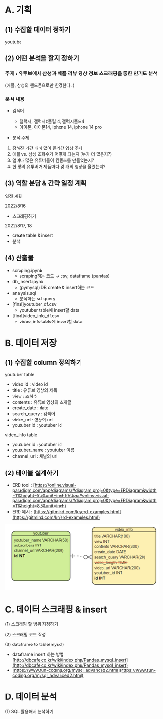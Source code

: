

# A. 기획

## (1) 수집할 데이터 정하기

youtube

## (2) 어떤 분석을 할지 정하기

### 주제 : 유투브에서 삼성과 애플 리뷰 영상 정보 스크래핑을 통한 인기도 분석

(애플, 삼성의 핸드폰으로만 한정한다. )

### 분석 내용

- 검색어
    - 갤럭시, 갤럭시z플립 4, 갤럭시폴드4
    - 아이폰, 아이폰14, iphone 14, iphone 14 pro

- 분석 주제

1) 정해진 기간 내에 많이 올라간 영상 주제
2) 애플 vs. 삼성 조회수가 어떻게 되는지 (누가 더 많은지?)
3) 얼마나 많은 유튜버들이 컨텐츠를 만들었는지?
4) 한 명의 유투버가 제품마다 몇 개의 영상을 올렸는지?

## (3) 역할 분담 & 간략 일정 계획

일정 계획

2022/8/16 
- 스크래핑하기

2022/8/17, 18 
- create table & insert
- 분석

## (4) 산출물

- scraping.ipynb
    - scraping하는 코드 → csv, dataframe (pandas)
- db_insert.ipynb
    - (pymysql) DB create & insert하는 코드
- analysis.sql
    - 분석하는 sql query
- [final]youtuber_df.csv
    - youtuber table에 insert할 data
- [final]video_info_df.csv
    - video_info table에 insert할 data

# B. 데이터 저장

## (1) 수집할 column 정의하기

youtuber table
- video id : video id
- title : 유튜브 영상의 제목 
- view : 조회수
- contents : 유튜브 영상의 소개글
- create_date : date
- search_query : 검색어
- video_url : 영상의 url
- youtuber id : youtuber id


video_info table
- youtuber id : youtuber id
- youtuber_name : youtuber 이름
- channel_url : 채널의 url



## (2) 테이블 설계하기

- ERD tool : [https://online.visual-paradigm.com/app/diagrams/#diagram:proj=0&type=ERDiagram&width=11&height=8.5&unit=inch](https://online.visual-paradigm.com/app/diagrams/#diagram:proj=0&type=ERDiagram&width=11&height=8.5&unit=inch)
- ERD 예시 : [https://gitmind.com/kr/erd-examples.html](https://gitmind.com/kr/erd-examples.html)

![image](erd.png)


# C. 데이터 스크래핑 & insert

(1) 스크래핑 할 범위 지정하기

(2) 스크래핑 코드 작성

(3) dataframe to table(mysql)

- dataframe insert 하는 방법 [http://dbcafe.co.kr/wiki/index.php/Pandas_mysql_insert](http://dbcafe.co.kr/wiki/index.php/Pandas_mysql_insert)
- [https://www.fun-coding.org/mysql_advanced2.html](https://www.fun-coding.org/mysql_advanced2.html)

# D. 데이터 분석

(1) SQL 활용해서 분석하기
